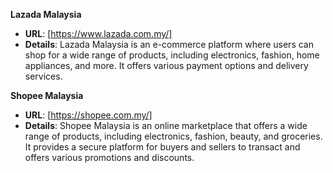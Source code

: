 **Lazada Malaysia**
  - **URL**: [https://www.lazada.com.my/]
  - **Details**: Lazada Malaysia is an e-commerce platform where users can shop for a wide range of products, including electronics, fashion, home appliances, and more. It offers various payment options and delivery services.

**Shopee Malaysia**
  - **URL**: [https://shopee.com.my/]
  - **Details**: Shopee Malaysia is an online marketplace that offers a wide range of products, including electronics, fashion, beauty, and groceries. It provides a secure platform for buyers and sellers to transact and offers various promotions and discounts.
